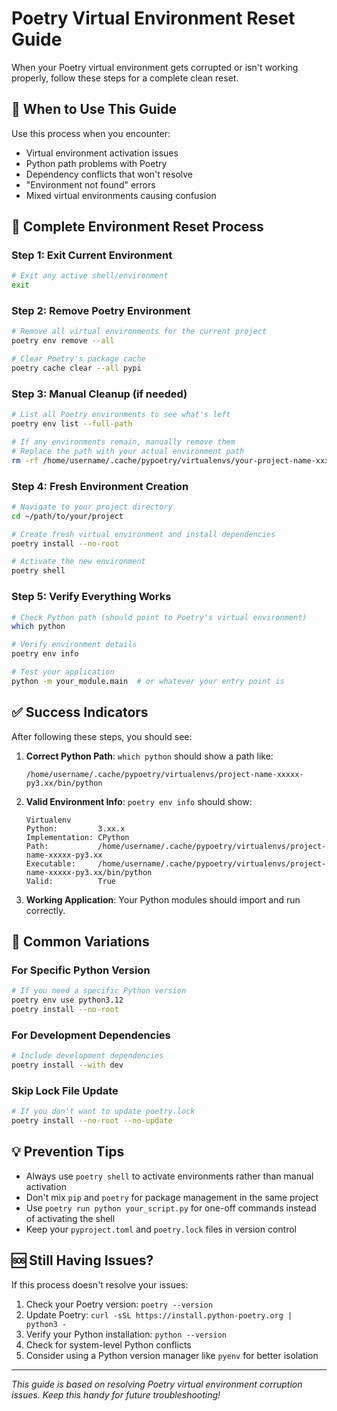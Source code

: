 # Poetry Virtual Environment Reset Guide

When your Poetry virtual environment gets corrupted or isn't working properly, follow these steps for a complete clean reset.

## 🚨 When to Use This Guide

Use this process when you encounter:
- Virtual environment activation issues
- Python path problems with Poetry
- Dependency conflicts that won't resolve
- "Environment not found" errors
- Mixed virtual environments causing confusion

## 🧹 Complete Environment Reset Process

### Step 1: Exit Current Environment
```bash
# Exit any active shell/environment
exit
```

### Step 2: Remove Poetry Environment
```bash
# Remove all virtual environments for the current project
poetry env remove --all

# Clear Poetry's package cache
poetry cache clear --all pypi
```

### Step 3: Manual Cleanup (if needed)
```bash
# List all Poetry environments to see what's left
poetry env list --full-path

# If any environments remain, manually remove them
# Replace the path with your actual environment path
rm -rf /home/username/.cache/pypoetry/virtualenvs/your-project-name-xxxxx-py3.xx
```

### Step 4: Fresh Environment Creation
```bash
# Navigate to your project directory
cd ~/path/to/your/project

# Create fresh virtual environment and install dependencies
poetry install --no-root

# Activate the new environment
poetry shell
```

### Step 5: Verify Everything Works
```bash
# Check Python path (should point to Poetry's virtual environment)
which python

# Verify environment details
poetry env info

# Test your application
python -m your_module.main  # or whatever your entry point is
```

## ✅ Success Indicators

After following these steps, you should see:

1. **Correct Python Path**: `which python` should show a path like:
   ```
   /home/username/.cache/pypoetry/virtualenvs/project-name-xxxxx-py3.xx/bin/python
   ```

2. **Valid Environment Info**: `poetry env info` should show:
   ```
   Virtualenv
   Python:         3.xx.x
   Implementation: CPython
   Path:           /home/username/.cache/pypoetry/virtualenvs/project-name-xxxxx-py3.xx
   Executable:     /home/username/.cache/pypoetry/virtualenvs/project-name-xxxxx-py3.xx/bin/python
   Valid:          True
   ```

3. **Working Application**: Your Python modules should import and run correctly.

## 🔧 Common Variations

### For Specific Python Version
```bash
# If you need a specific Python version
poetry env use python3.12
poetry install --no-root
```

### For Development Dependencies
```bash
# Include development dependencies
poetry install --with dev
```

### Skip Lock File Update
```bash
# If you don't want to update poetry.lock
poetry install --no-root --no-update
```

## 💡 Prevention Tips

- Always use `poetry shell` to activate environments rather than manual activation
- Don't mix `pip` and `poetry` for package management in the same project
- Use `poetry run python your_script.py` for one-off commands instead of activating the shell
- Keep your `pyproject.toml` and `poetry.lock` files in version control

## 🆘 Still Having Issues?

If this process doesn't resolve your issues:

1. Check your Poetry version: `poetry --version`
2. Update Poetry: `curl -sSL https://install.python-poetry.org | python3 -`
3. Verify your Python installation: `python --version`
4. Check for system-level Python conflicts
5. Consider using a Python version manager like `pyenv` for better isolation

---

*This guide is based on resolving Poetry virtual environment corruption issues. Keep this handy for future troubleshooting!*
